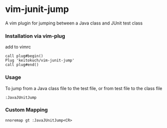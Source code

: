 # vim-junit-jump
A vim plugin for jumping between a Java class and JUnit test class

### Installation via vim-plug
add to vimrc
```vim
call plug#begin()
Plug 'keitokuch/vim-junit-jump'
call plug#end()
```

### Usage
To jump from a Java class file to the test file, or from test file to the class file
```vim
:JavaJUnitJump
```

### Custom Mapping
```
nnoremap gt :JavaJUnitJump<CR>
